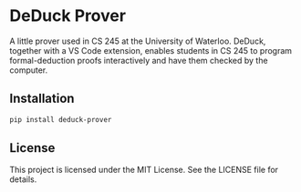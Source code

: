# DeDuck Prover

A little prover used in CS 245 at the University of Waterloo. DeDuck, together with a VS Code extension, enables students in CS 245 to program formal-deduction proofs interactively and have them checked by the computer.

## Installation

```bash
pip install deduck-prover
```

## License

This project is licensed under the MIT License. See the LICENSE file for details. 

